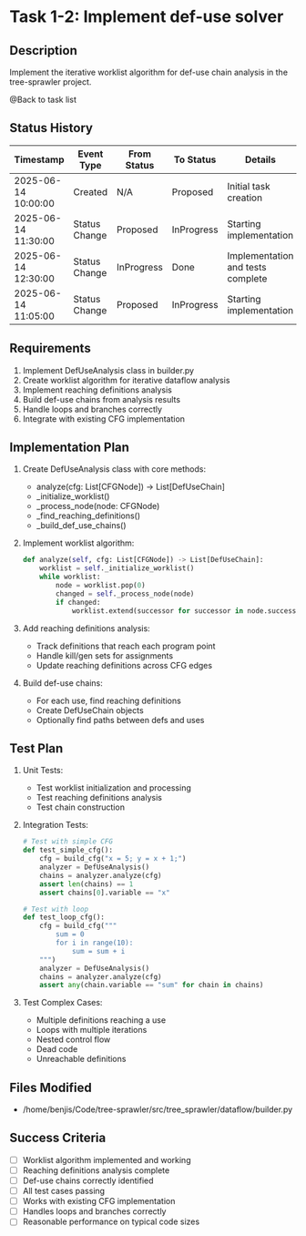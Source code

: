 # Task 1-2: Implement def-use solver

## Description
Implement the iterative worklist algorithm for def-use chain analysis in the tree-sprawler project.

@Back to task list

## Status History
| Timestamp | Event Type | From Status | To Status | Details | User |
|-----------|------------|-------------|-----------|---------|------|
| 2025-06-14 10:00:00 | Created | N/A | Proposed | Initial task creation | system |
| 2025-06-14 11:30:00 | Status Change | Proposed | InProgress | Starting implementation | system |
| 2025-06-14 12:30:00 | Status Change | InProgress | Done | Implementation and tests complete | system |
| 2025-06-14 11:05:00 | Status Change | Proposed | InProgress | Starting implementation | system |

## Requirements
1. Implement DefUseAnalysis class in builder.py
2. Create worklist algorithm for iterative dataflow analysis
3. Implement reaching definitions analysis
4. Build def-use chains from analysis results
5. Handle loops and branches correctly
6. Integrate with existing CFG implementation

## Implementation Plan
1. Create DefUseAnalysis class with core methods:
   - analyze(cfg: List[CFGNode]) -> List[DefUseChain]
   - _initialize_worklist()
   - _process_node(node: CFGNode)
   - _find_reaching_definitions()
   - _build_def_use_chains()

2. Implement worklist algorithm:
   ```python
   def analyze(self, cfg: List[CFGNode]) -> List[DefUseChain]:
       worklist = self._initialize_worklist()
       while worklist:
           node = worklist.pop(0)
           changed = self._process_node(node)
           if changed:
               worklist.extend(successor for successor in node.successors)
   ```

3. Add reaching definitions analysis:
   - Track definitions that reach each program point
   - Handle kill/gen sets for assignments
   - Update reaching definitions across CFG edges

4. Build def-use chains:
   - For each use, find reaching definitions
   - Create DefUseChain objects
   - Optionally find paths between defs and uses

## Test Plan
1. Unit Tests:
   - Test worklist initialization and processing
   - Test reaching definitions analysis
   - Test chain construction

2. Integration Tests:
   ```python
   # Test with simple CFG
   def test_simple_cfg():
       cfg = build_cfg("x = 5; y = x + 1;")
       analyzer = DefUseAnalysis()
       chains = analyzer.analyze(cfg)
       assert len(chains) == 1
       assert chains[0].variable == "x"
   
   # Test with loop
   def test_loop_cfg():
       cfg = build_cfg("""
           sum = 0
           for i in range(10):
               sum = sum + i
       """)
       analyzer = DefUseAnalysis()
       chains = analyzer.analyze(cfg)
       assert any(chain.variable == "sum" for chain in chains)
   ```

3. Test Complex Cases:
   - Multiple definitions reaching a use
   - Loops with multiple iterations
   - Nested control flow
   - Dead code
   - Unreachable definitions

## Files Modified
- /home/benjis/Code/tree-sprawler/src/tree_sprawler/dataflow/builder.py

## Success Criteria
- [ ] Worklist algorithm implemented and working
- [ ] Reaching definitions analysis complete
- [ ] Def-use chains correctly identified
- [ ] All test cases passing
- [ ] Works with existing CFG implementation
- [ ] Handles loops and branches correctly
- [ ] Reasonable performance on typical code sizes
